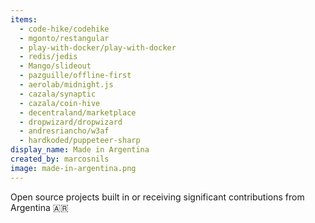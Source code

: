```yaml
---
items:
  - code-hike/codehike
  - mgonto/restangular
  - play-with-docker/play-with-docker
  - redis/jedis
  - Mango/slideout
  - pazguille/offline-first
  - aerolab/midnight.js
  - cazala/synaptic
  - cazala/coin-hive
  - decentraland/marketplace
  - dropwizard/dropwizard
  - andresriancho/w3af
  - hardkoded/puppeteer-sharp
display_name: Made in Argentina
created_by: marcosnils
image: made-in-argentina.png
---
```


Open source projects built in or receiving significant contributions from Argentina :argentina:
